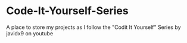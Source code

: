 # Code-It-Yourself-Series
A place to store my projects as I follow the "Codit It Yourself" Series by javidx9 on youtube
